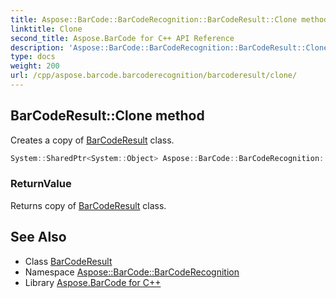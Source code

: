 ```yaml
---
title: Aspose::BarCode::BarCodeRecognition::BarCodeResult::Clone method
linktitle: Clone
second_title: Aspose.BarCode for C++ API Reference
description: 'Aspose::BarCode::BarCodeRecognition::BarCodeResult::Clone method. Creates a copy of BarCodeResult class in C++.'
type: docs
weight: 200
url: /cpp/aspose.barcode.barcoderecognition/barcoderesult/clone/
---
```

## BarCodeResult::Clone method


Creates a copy of [BarCodeResult](../) class.

```cpp
System::SharedPtr<System::Object> Aspose::BarCode::BarCodeRecognition::BarCodeResult::Clone() override
```


### ReturnValue

Returns copy of [BarCodeResult](../) class.

## See Also

* Class [BarCodeResult](../)
* Namespace [Aspose::BarCode::BarCodeRecognition](../../)
* Library [Aspose.BarCode for C++](../../../)
